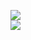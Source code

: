 [![](https://img.shields.io/badge/Made%20With-Github%20Spray-lightgrey.svg?style=for-the-badge&logo=github)](https://github.com/Annihil/github-spray#24174)  
[![](https://i.imgur.com/2DrTn0Z.gif)](https://github.com/Annihil/github-spray)
